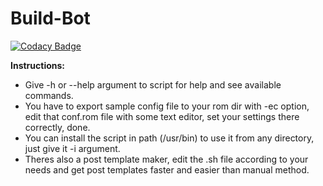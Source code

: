 # Build-Bot

[![Codacy Badge](https://api.codacy.com/project/badge/Grade/39aee766b2e542448db3ecfecf75faf9)](https://app.codacy.com/gh/Sohil876/Build-Bot?utm_source=github.com&utm_medium=referral&utm_content=Sohil876/Build-Bot&utm_campaign=Badge_Grade_Settings)

**Instructions:**

-   Give -h or --help argument to script for help and see available commands.
-   You have to export sample config file to your rom dir with -ec option, edit that conf.rom file with some text editor, set your settings there correctly, done.
-   You can install the script in path (/usr/bin) to use it from any directory, just give it -i argument.
-   Theres also a post template maker, edit the .sh file according to your needs and get post templates faster and easier than manual method.
